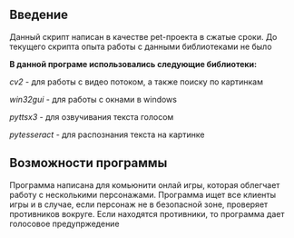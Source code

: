 ## Введение
Данный скрипт написан в качестве pet-проекта в сжатые сроки. До текущего скрипта опыта работы с данными библиотеками не было


**В данной програме использовались следующие библиотеки:**

*cv2* - для работы с видео потоком, а также поиску по картинкам

*win32gui* - для работы с окнами в windows

*pyttsx3* - для озвучивания текста голосом

*pytesseract* - для распознания текста на картинке

## Возможности программы 
Программа написана для комьюнити онлай игры, которая облегчает работу с несколькими персонажами. Программа ищет все
клиенты игры и в случае, если персонаж не в безопасной зоне, проверяет противников вокруге. Если находятся противники, 
то программа дает голосовое предупржедение
